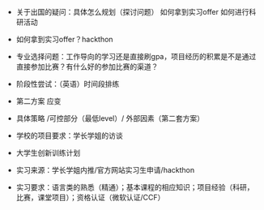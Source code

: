 - 关于出国的疑问：具体怎么规划（探讨问题） 如何拿到实习offer  如何进行科研活动
- 如何拿到实习offer？hackthon
- 专业选择问题：工作导向的学习还是直接刷gpa，项目经历的积累是不是通过直接参加比赛？有什么好的参加比赛的渠道？
- 阶段性尝试：（英语）时间段排练  
- 第二方案 应变 
- 具体策略 /可控部分（最低level）/ 外部因素（第二套方案）



- 学校的项目要求：学长学姐的访谈
- 大学生创新训练计划
- 实习来源：学长学姐内推/官方网站实习生申请/hackthon
- 实习要求：语言类的熟悉（精通）；基本课程的相应知识；项目经验（科研，比赛，课堂项目）；资格认证（微软认证/CCF）



